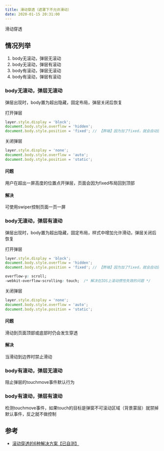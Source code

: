 ```yaml
---
title: 滑动穿透（遮罩下不允许滑动）
date: 2020-01-15 20:31:00
---
```


滑动穿透

<!--more-->

## 情况列举

1. body无滚动，弹层无滚动
2. body无滚动，弹层有滚动
3. body有滚动，弹层无滚动
4. body有滚动，弹层有滚动

### body无滚动，弹层无滚动

弹层出现时，body置为超出隐藏，固定布局，弹层关闭后恢复

打开弹层
```js
layer.style.display = 'block';
document.body.style.overflow = 'hidden';
document.body.style.position = 'fixed'; // 【弊端】因为加了fixed，就会自动回滚到顶部
```

关闭弹层
```js
layer.style.display = 'none';
document.body.style.overflow = 'auto';
document.body.style.position = 'static';
```

#### 问题

用户在超出一屏高度的位置点开弹层，页面会因为fixed布局回到顶部

#### 解决

可使用swiper控制页面一页一屏

### body无滚动，弹层有滚动

弹层出现时，body置为超出隐藏，固定布局，样式中增加允许滑动，弹层关闭后恢复

打开弹层
```js
layer.style.display = 'block';
document.body.style.overflow = 'hidden';
document.body.style.position = 'fixed'; // 【弊端】因为加了fixed，就会自动回滚到顶部
```

```css
overflow-y: scroll;
-webkit-overflow-scrolling: touch;  /* 解决在IOS上滚动惯性失效的问题 */
```

关闭弹层
```js
layer.style.display = 'none';
document.body.style.overflow = 'auto';
document.body.style.position = 'static';
```

#### 问题

滑动到页面顶部或底部时仍会发生穿透

#### 解决

当滑动到边界时禁止滑动

### body有滚动，弹层无滚动

阻止弹层的touchmove事件默认行为

### body有滚动，弹层有滚动

检测touchmove事件，如果touch的目标是弹窗不可滚动区域（背景蒙层）就禁掉默认事件，反之就不做控制

## 参考

- [滚动穿透的6种解决方案【已自测】](https://www.cnblogs.com/padding1015/p/10568070.html)

